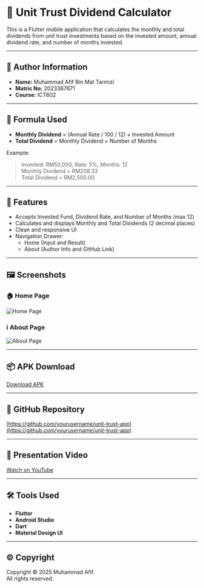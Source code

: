 # 📱 Unit Trust Dividend Calculator

This is a Flutter mobile application that calculates the monthly and total dividends from unit trust investments based on the invested amount, annual dividend rate, and number of months invested.

---

## 👤 Author Information

- **Name:** Muhammad Afif Bin Mat Tarmizi
- **Matric No:** 2023367671
- **Course:** ICT602

---

## 🧮 Formula Used

- **Monthly Dividend** = (Annual Rate / 100 / 12) × Invested Amount
- **Total Dividend** = Monthly Dividend × Number of Months

Example:
> Invested: RM50,000, Rate: 5%, Months: 12  
> Monthly Dividend = RM208.33  
> Total Dividend = RM2,500.00

---

## 🧾 Features

- Accepts Invested Fund, Dividend Rate, and Number of Months (max 12)
- Calculates and displays Monthly and Total Dividends (2 decimal places)
- Clean and responsive UI
- Navigation Drawer:
    - Home (Input and Result)
    - About (Author Info and GitHub Link)

---

## 🖼️ Screenshots

### 🏠 Home Page
![Home Page](screenshots/home.png)

### ℹ️ About Page
![About Page](screenshots/about.png)

---

## 📦 APK Download

[Download APK](https://github.com/Afif0765/assignment_1.git/build/app/outputs/flutter-apk/app-release.apk
)

---

## 🔗 GitHub Repository

[https://github.com/yourusername/unit-trust-app](https://github.com/yourusername/unit-trust-app)

---

## 🎥 Presentation Video

[Watch on YouTube](https://youtu.be/your-video-link)

---

## 🛠️ Tools Used

- **Flutter**
- **Android Studio**
- **Dart**
- **Material Design UI**

---

## © Copyright

Copyright © 2025 Muhammad Afif.  
All rights reserved.
